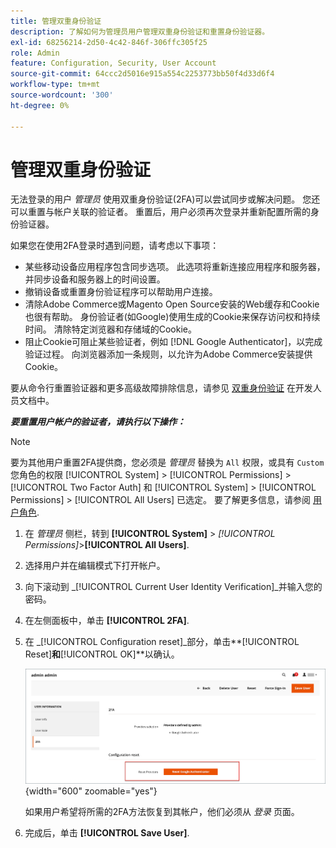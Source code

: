 ```yaml
---
title: 管理双重身份验证
description: 了解如何为管理员用户管理双重身份验证和重置身份验证器。
exl-id: 68256214-2d50-4c42-846f-306ffc305f25
role: Admin
feature: Configuration, Security, User Account
source-git-commit: 64ccc2d5016e915a554c2253773bb50f4d33d6f4
workflow-type: tm+mt
source-wordcount: '300'
ht-degree: 0%

---
```


# 管理双重身份验证

无法登录的用户 _管理员_ 使用双重身份验证(2FA)可以尝试同步或解决问题。 您还可以重置与帐户关联的验证者。 重置后，用户必须再次登录并重新配置所需的身份验证器。

如果您在使用2FA登录时遇到问题，请考虑以下事项：

- 某些移动设备应用程序包含同步选项。 此选项将重新连接应用程序和服务器，并同步设备和服务器上的时间设置。
- 撤销设备或重置身份验证程序可以帮助用户连接。
- 清除Adobe Commerce或Magento Open Source安装的Web缓存和Cookie也很有帮助。 身份验证者(如Google)使用生成的Cookie来保存访问权和持续时间。 清除特定浏览器和存储域的Cookie。
- 阻止Cookie可阻止某些验证者，例如 [!DNL Google Authenticator]，以完成验证过程。 向浏览器添加一条规则，以允许为Adobe Commerce安装提供Cookie。

要从命令行重置验证器和更多高级故障排除信息，请参见 [双重身份验证](https://developer.adobe.com/commerce/testing/functional-testing-framework/two-factor-authentication/) 在开发人员文档中。

**_要重置用户帐户的验证者，请执行以下操作：_**

>[!NOTE]
>
>要为其他用户重置2FA提供商，您必须是 _管理员_ 替换为 `All` 权限，或具有 `Custom` 您角色的权限 [!UICONTROL System] > [!UICONTROL Permissions] > [!UICONTROL Two Factor Auth] 和 [!UICONTROL System] > [!UICONTROL Permissions] > [!UICONTROL All Users] 已选定。 要了解更多信息，请参阅 [用户角色](permissions-user-roles.md).

1. 在 _管理员_ 侧栏，转到 **[!UICONTROL System]** > _[!UICONTROL Permissions]_>**[!UICONTROL All Users]**.

1. 选择用户并在编辑模式下打开帐户。

1. 向下滚动到 _[!UICONTROL Current User Identity Verification]_并输入您的密码。

1. 在左侧面板中，单击 **[!UICONTROL 2FA]**.

1. 在 _[!UICONTROL Configuration reset]_部分，单击&#x200B;**[!UICONTROL Reset]**和&#x200B;**[!UICONTROL OK]**以确认。

   ![用户帐户 — 启用2FA](./assets/admin-2fa-config-reset-providers.png){width="600" zoomable="yes"}

   如果用户希望将所需的2FA方法恢复到其帐户，他们必须从 _登录_ 页面。

1. 完成后，单击 **[!UICONTROL Save User]**.
